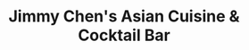 ---
layout: place
title: "Jimmy Chen's Asian Cuisine & Cocktail Bar"
permalink: /connecticut/east-windsor/jimmy-chen-s-asian-cuisine-cocktail-bar.html
stateAbbr: CT
stateName: Connecticut
cityName: East Windsor
seo:
  name: "Jimmy Chen's Asian Cuisine & Cocktail Bar"
  type: Restaurant
  links: http://jimmychenct.com/
description: "Jimmy Chen's Asian Cuisine & Cocktail Bar serves delicious sushi in East Windsor, Connecticut. Try fresh Japanese dishes for a great dining experience. "
place_id: ChIJS7Lg8vH75okRGOlaQzJg600
photos:
  - name: >-
      places/ChIJS7Lg8vH75okRGOlaQzJg600/photos/AeeoHcJhP2X6UlRu94qsRYDNxlQWQCMzzSULMcKehoYffOrJwALNZfoW4GWHn5VpO8COqGNQVcP3H_OtzTHlppbu7Prg7RgK-rrB6tai6GJmTcn3W7nHXXpD0kE_Qg6qRlpKao9LArgE2w2VvyzS36zWLMECx70wNSfCHwULAEdcBQU-RqKg2xxyFzicLZaD9zi9Pc14YScQdRq3kGOMqQLrnEBboKAoH4kT_4ZFvo075Wh-bHaJDQA2-dvHqRzXzonUYJchmPasyZLDIGVyENWg3SMKmUvdboh6d7cEyCAVHRXBxqOIQ6qk9SVU0hrpgOWdzSnr7rBQBGZltIisIlh6zMaOKnaxzBHh0wRObCLQlWgLhaFu9jkAXZQ9D7yG0yLCNHqcyHX4oeot5AwdmWX5zM7Gdx8kVrPfbzAqDbICpXqV5wus
    widthPx: 4363
    heightPx: 2733
    authorAttributions:
      - displayName: Steve Powell
        uri: https://maps.google.com/maps/contrib/101873597387964100247
        photoUri: >-
          https://lh3.googleusercontent.com/a-/ALV-UjWcgSwNCs2pmhdoH7zM9AFYuyjq7CwOtwu0BLfPM_ft-4Dx7GiS=s100-p-k-no-mo
    flagContentUri: >-
      https://www.google.com/local/imagery/report/?cb_client=maps_api_places.places_api&image_key=!1e10!2sCIHM0ogKEICAgID42-_sqgE&hl=en-US
    googleMapsUri: >-
      https://www.google.com/maps/place//data=!3m4!1e2!3m2!1sCIHM0ogKEICAgID42-_sqgE!2e10!4m2!3m1!1s0x89e6fbf1f2e0b24b:0x4deb6032435ae918
  - name: >-
      places/ChIJS7Lg8vH75okRGOlaQzJg600/photos/AeeoHcLlGEjZRYFuFfnLmq8el-oYbyFJizabnJsIaPQ92BuEHfFvCdSU9OfTHLeyPpK-e8LBo7FmzmIx8aQ3prgMAXzTVhSh5SI01MoLxPyn85DCMPB8BH6vWyCtaMpT9jdZY2xj5H7aczOftScTLhMJQnL0pOz5uejajcqENECSiqt78apeJZAbAMJaw5jZhjgwODNQFySFRsPwI9GI4mReCtsQLwYYYh2DQJe6KP5Rb3KX_8be_1CL_KbZ_D-5UA2EowRBgxYP_Bg5Mcv8yn7pQg3ggWT6dJzHQZOtBtaNQGQCBiqcabDJ2I5N-0u2iPg4MYhxweNARp2QqQYm45YyNLTfmRr2RSmJnuItMKoWinVnNwCwpwJQIGYkA8OQm_Z0VrnPNkDaWfkWEPOquzyllGHgcpgi7EbXL0LodENmyrpAkw
    widthPx: 3182
    heightPx: 1681
    authorAttributions:
      - displayName: Steve Powell
        uri: https://maps.google.com/maps/contrib/101873597387964100247
        photoUri: >-
          https://lh3.googleusercontent.com/a-/ALV-UjWcgSwNCs2pmhdoH7zM9AFYuyjq7CwOtwu0BLfPM_ft-4Dx7GiS=s100-p-k-no-mo
    flagContentUri: >-
      https://www.google.com/local/imagery/report/?cb_client=maps_api_places.places_api&image_key=!1e10!2sCIHM0ogKEICAgID4u-PKJQ&hl=en-US
    googleMapsUri: >-
      https://www.google.com/maps/place//data=!3m4!1e2!3m2!1sCIHM0ogKEICAgID4u-PKJQ!2e10!4m2!3m1!1s0x89e6fbf1f2e0b24b:0x4deb6032435ae918
  - name: >-
      places/ChIJS7Lg8vH75okRGOlaQzJg600/photos/AeeoHcIrJKA1mIk3YiCJXYN7IZqYym8fVkFCNXwuT4nH4XswAG-khSmyOiC0EUuMqS9HvMiPchrlb20yWC9vhPqIPOth0F_UA0Zw1MfpjWCjp1XzVsX2nyVvmmTtRTQ1Yyq2b_mJlRft5cL4UuSCSy684qqhHVupfAWIduto_6m7IjPRC3weFihQjHAY1LnLCpx5annJWe6QgDVoEKVTFofTILgjNuPfGWOrmiPhgTktBQiJeGfvz1o0J-POFFu_3E3b11LNeo5k7HyodR7QOcc_ugbGX2QhE1UG_yoaAZu24SDrpU1n709J1sl21WsN0qVyf_yIcKG-Tfl_T8THSK3HvykAmJ5BOg6d9YOJmqa3D2BBT4GvNgT-wr0D27zZbIAibqfGbVCl02kE6jfJA17jMB8C1f4wbnEKoon9P_mHhxNaZg
    widthPx: 3024
    heightPx: 4032
    authorAttributions:
      - displayName: David Garcia
        uri: https://maps.google.com/maps/contrib/103837092662775829075
        photoUri: >-
          https://lh3.googleusercontent.com/a-/ALV-UjV7ZyahFo_FINtF5EOUqib7n9Tv-r3tNsV_yLMvbi0Riz4VhXCT=s100-p-k-no-mo
    flagContentUri: >-
      https://www.google.com/local/imagery/report/?cb_client=maps_api_places.places_api&image_key=!1e10!2sCIHM0ogKEICAgICPwZmVOA&hl=en-US
    googleMapsUri: >-
      https://www.google.com/maps/place//data=!3m4!1e2!3m2!1sCIHM0ogKEICAgICPwZmVOA!2e10!4m2!3m1!1s0x89e6fbf1f2e0b24b:0x4deb6032435ae918
  - name: >-
      places/ChIJS7Lg8vH75okRGOlaQzJg600/photos/AeeoHcJgWLWw9uk9S3fMWCSznH944KoNBAIt-jZwX-ZKAzhbO5VNfRSRFxfjncuPWWEfaDqgFRnXu5ny3pX5lNNg1pU3siuiYoeXrYvkdqrAbCnWvyffrTdjSTVTtt-ZCaLhUr44OlGbsmK3x6YSCbYdDAomtvVGsueG4_W84JMh6mgdgJlFIh9AYHGD2UN1iPJ8zErvAw_XypvqzmP638IJ-E4X6HkOhtfbR5bmi7B5vBPWC4aAiquKV8Rfq9UcIy9hkeWQ9RI7tZVC-iHaVIJ_3W-79slEoF54XMhr9ogDpbha_A
    widthPx: 1242
    heightPx: 2688
    authorAttributions:
      - displayName: Jimmy Chen's Asian Cuisine & Cocktail Bar
        uri: https://maps.google.com/maps/contrib/117450109045463199878
        photoUri: >-
          https://lh3.googleusercontent.com/a/ACg8ocLh4e2XXkK98SkDQMNzjGP13b3jo0vYd2r__k44N3o231iayQ=s100-p-k-no-mo
    flagContentUri: >-
      https://www.google.com/local/imagery/report/?cb_client=maps_api_places.places_api&image_key=!1e10!2sAF1QipPhEtFoL8ftJnBvCkpKPOgI1ibP-zmwbob_COwY&hl=en-US
    googleMapsUri: >-
      https://www.google.com/maps/place//data=!3m4!1e2!3m2!1sAF1QipPhEtFoL8ftJnBvCkpKPOgI1ibP-zmwbob_COwY!2e10!4m2!3m1!1s0x89e6fbf1f2e0b24b:0x4deb6032435ae918
  - name: >-
      places/ChIJS7Lg8vH75okRGOlaQzJg600/photos/AeeoHcIzS65ddF07gkxLpVteS4u60pKM3aEEk3bif60WlkIOaDJFTdIRyo_ZbQlP4WwALFT4Tixtkjzo33YJvAxZwLbteLZt7DEK4QJ-p_CC64Z-jeDNC1yR5qyFgyX6NcgmA2CaXwdedJ4FAJhd60ScobOMCU34jcFsXnIqJjvjHPiQ1HCG62ApY0E7-M1FDBG8wK034vn4sy65aNSjAxPK3FMlruY8i1yqC57QNpa25gauxbeJitboov4KZ0nrHxULW2wWEAFMqCqhPISNpcJz1mRAUmEIe1_gCil-6XrBQVI9zqdNkTxRePpEWiIE7F4jPHKLARAyhmZMnKbJkOS7NLFHjIfJPjfAPn8FcBk8bsQMmuBYYG0YPKc-jNX4u44FJTBCiX41S-UCF85x8HxUkz7VVWbjxjESD80i8K3SSHGqWUE
    widthPx: 4032
    heightPx: 3024
    authorAttributions:
      - displayName: Carl O
        uri: https://maps.google.com/maps/contrib/114613195181066148625
        photoUri: >-
          https://lh3.googleusercontent.com/a-/ALV-UjXRDRKMFJu3E3BVCemcZEqo-G1EjxIfMgKks-Jhgeca6W2Tb4KzCw=s100-p-k-no-mo
    flagContentUri: >-
      https://www.google.com/local/imagery/report/?cb_client=maps_api_places.places_api&image_key=!1e10!2sCIHM0ogKEICAgIC_9YPEvAE&hl=en-US
    googleMapsUri: >-
      https://www.google.com/maps/place//data=!3m4!1e2!3m2!1sCIHM0ogKEICAgIC_9YPEvAE!2e10!4m2!3m1!1s0x89e6fbf1f2e0b24b:0x4deb6032435ae918
  - name: >-
      places/ChIJS7Lg8vH75okRGOlaQzJg600/photos/AeeoHcKhXi9Jh-VaS5Rkop6jEMwCUcYoAji8dPAe78beKAAXXxvHP-6Px3He_3u4vnNykSp6YHOyJEbkFVxQYN0z4Evc0w7EbUdWn6UXYts-Q9sgcSdOntBE5jJrMPB9Zl2PaD5TqR6Rbfu2MwUmaPVwdLa9THtCrtuz-2nn6vKpkjbBEyc_WGEmPlYNIxZ8Zqw8cbn1XFuKl_d0RDz62qQKXYOOFpsi_ez8luqYziZ6rlPaGdtfoGq-75I5qovNl5iL699IB6yi5E5VTzbVjW-bEahQZTNiavQb5QJOzgscIn1TytYVqENxfBZECA36odjcOceRj9zltgd_e89ymBeIAYxdtNcsrxRgBMVZHANBo-h0yNq01McAr91VVbwMqUQl8ZAvu7EHwExtj7EewN9SPXqflIcr7-dXkRFcUBsuEVWIoDfg
    widthPx: 4000
    heightPx: 3000
    authorAttributions:
      - displayName: ERIKA McGEE
        uri: https://maps.google.com/maps/contrib/103452509751317691488
        photoUri: >-
          https://lh3.googleusercontent.com/a/ACg8ocLJwienDhp2sTG8xPohdtQEELvF1zMHn9E6PeKtG4Cc3LxpRg=s100-p-k-no-mo
    flagContentUri: >-
      https://www.google.com/local/imagery/report/?cb_client=maps_api_places.places_api&image_key=!1e10!2sCIHM0ogKEICAgIDh5aekiwE&hl=en-US
    googleMapsUri: >-
      https://www.google.com/maps/place//data=!3m4!1e2!3m2!1sCIHM0ogKEICAgIDh5aekiwE!2e10!4m2!3m1!1s0x89e6fbf1f2e0b24b:0x4deb6032435ae918
  - name: >-
      places/ChIJS7Lg8vH75okRGOlaQzJg600/photos/AeeoHcKorhNGMQr9FSIJCS_wvaJqw7HJGkHsxHCKF-q4SZkyqdXDR7uNNBN1v4kkPvaHOoZz620f3JE74e2kOhFqCIZgpCLWUyRvoZ3U4t0BwWBavFVK8U9vY7HWlbB_lHPwCf9nJpeGiGD6DcvZJPAWRquiLLLC71u_8Up1KZU7nB9X_HouV_BbaLB1qxHZoOjCaO42pf8fXkCiogZ5gbXDvukYei_p-ez-sOgsPlvzoNhvdPf0xOkXODocXyXbvRjx4wYedY7zOKP4gFDC2wuUXtoikPHrUAG5FVPFRpztb37andY5vhdFFVPLtWdud7msZXBGFZ7pU0vIvTMAeY8bhRsP_9rsZLktLGUiKQ83EobRPS5ZvzSM5pDi0AaSLc9kWiL9-pz7REiVN8BjZpqZLhL0i-39p3DgCEUe2gaQdIpe-Qk
    widthPx: 3024
    heightPx: 4032
    authorAttributions:
      - displayName: Carl O
        uri: https://maps.google.com/maps/contrib/114613195181066148625
        photoUri: >-
          https://lh3.googleusercontent.com/a-/ALV-UjXRDRKMFJu3E3BVCemcZEqo-G1EjxIfMgKks-Jhgeca6W2Tb4KzCw=s100-p-k-no-mo
    flagContentUri: >-
      https://www.google.com/local/imagery/report/?cb_client=maps_api_places.places_api&image_key=!1e10!2sCIHM0ogKEICAgIC_9YPE_AE&hl=en-US
    googleMapsUri: >-
      https://www.google.com/maps/place//data=!3m4!1e2!3m2!1sCIHM0ogKEICAgIC_9YPE_AE!2e10!4m2!3m1!1s0x89e6fbf1f2e0b24b:0x4deb6032435ae918
  - name: >-
      places/ChIJS7Lg8vH75okRGOlaQzJg600/photos/AeeoHcKn0vpyuRSZj2wxX8y77tt1pGSvwrXFUdrU_beyjIKY7LZDwt0uXw7iQY_qpe8CY3AMBsftItNUd4T_DU16jmTM3ByaUCkTvz-M5F1i7VvewE0LjF8oBpTiF9h_WpR98CvS9TTT1N5uikLdyitezQ4pFD_ghf2-sWmE1WBobVAQfSFO3YV3IpDqD_nLPPaicEBxhP9MPvAMRBd_za5s9d9zZ9Cb_4QfU204B2cldLmtfbDukEXlplT77EKLHee37BClgWomXg5MUMoyM7S0DChR20geb_j3TP4M341badyZVrWUfeMTpNXyxAoFr__5K3_jMv8nWqriEmJxdE2UvSJBF1uoEYrf_35YHkujcTTBiIkAm05WDkyAKeQthpK9s553_xZkBBz4Z_wbndDuQe05-ra_n4zXl018qZs84wDJMw
    widthPx: 1920
    heightPx: 1080
    authorAttributions:
      - displayName: David Deschenes
        uri: https://maps.google.com/maps/contrib/117654356772427443746
        photoUri: >-
          https://lh3.googleusercontent.com/a/ACg8ocKwhjdblWdprbKoQO9dP9AuqxGz5pxrkoXcErxeEd4nko7bJw=s100-p-k-no-mo
    flagContentUri: >-
      https://www.google.com/local/imagery/report/?cb_client=maps_api_places.places_api&image_key=!1e10!2sCIHM0ogKEICAgID4oNyWRw&hl=en-US
    googleMapsUri: >-
      https://www.google.com/maps/place//data=!3m4!1e2!3m2!1sCIHM0ogKEICAgID4oNyWRw!2e10!4m2!3m1!1s0x89e6fbf1f2e0b24b:0x4deb6032435ae918
  - name: >-
      places/ChIJS7Lg8vH75okRGOlaQzJg600/photos/AeeoHcK_Pbcz1aPRrTifIAT5MzpNzlnLdqvz6gSwsCaxsr6B08XtnjERIWaEHcFfKTegt8T6qhApIiRUTNfCMmuH2XM_ZohTe0KrpP1ecX1JWI83SRxLhUmRVjhVoxzHsxm6eWd6Xdm4_KKMLkQP7zav9B8UptpesSvXgVE6PGvNspo35CkHCGDAlOZJ-q6euE_rjo0g1-3RldGz8I9Jz04sN96gxhhl9HuZq31fLkq33f_4Qx4HT_hzDuoOBlRtSfYCe77HjMPkY_v-nMXLpzt5hwlWLa8IML7Ze_Ki5Nr4n0OLPFsLGcmtGDh8LCY-nIXgzLZtIoMxYUUilPeC6pnaCOam2rXXu1NBO6nMKiuDuc-eHLDNAG2R5gpd_4eNEx9I4de6UYFSU2fAsqDYVyzbT9qWsyt8Bs7n0gP5EQ0UhXmKWA
    widthPx: 4000
    heightPx: 2321
    authorAttributions:
      - displayName: Theresa Caruso
        uri: https://maps.google.com/maps/contrib/104273092591730391468
        photoUri: >-
          https://lh3.googleusercontent.com/a-/ALV-UjV-ifkJiJkd09hJB3LnMW_2g7tyZmiAQ382g1FH_KFxW8N4zkYXTA=s100-p-k-no-mo
    flagContentUri: >-
      https://www.google.com/local/imagery/report/?cb_client=maps_api_places.places_api&image_key=!1e10!2sCIHM0ogKEICAgIDaxN-BKg&hl=en-US
    googleMapsUri: >-
      https://www.google.com/maps/place//data=!3m4!1e2!3m2!1sCIHM0ogKEICAgIDaxN-BKg!2e10!4m2!3m1!1s0x89e6fbf1f2e0b24b:0x4deb6032435ae918
  - name: >-
      places/ChIJS7Lg8vH75okRGOlaQzJg600/photos/AeeoHcLCbDwZkgDJzpgBLm219ikHSavMv5QR9DjjjjbCp1qShD-JVF237LtUBANgIVIcTnMY9gYkyhW3fStj0QCIrhLNyJpxhUx0EnHa1bzy28lz770JTen2u-BkjNXbTqi9BnAlrTMPoW0UXpL2EiMTSs4bY_Z1X323JwQoZzi9AqY1kVGxSw7MEC1Fh1F8CiF2d67w2obA-R1X7Rfmp3nkkzK5bTvY6RFd2vdZg7m5d9ggpBq6IRmE6HwmOaVzCDXQD70ppFjVS4cqWJl3VDAB3CM9CkZlFCn0IeQBbWeNaUdyjYBl6UIFEWtpwEixYb2gCxEcgWXbxXwuQfLR4vEoMP6ZF24qbMQy8lBEcGi0-79Geq6MAlKPABXvDekA_O5Ty9FHElAzG2rEAl0qzrmiQCarA_QrRTwiMAmUhPu2X9RvWZvR
    widthPx: 3024
    heightPx: 4032
    authorAttributions:
      - displayName: David Garcia
        uri: https://maps.google.com/maps/contrib/103837092662775829075
        photoUri: >-
          https://lh3.googleusercontent.com/a-/ALV-UjV7ZyahFo_FINtF5EOUqib7n9Tv-r3tNsV_yLMvbi0Riz4VhXCT=s100-p-k-no-mo
    flagContentUri: >-
      https://www.google.com/local/imagery/report/?cb_client=maps_api_places.places_api&image_key=!1e10!2sCIHM0ogKEICAgICPwZmVuAE&hl=en-US
    googleMapsUri: >-
      https://www.google.com/maps/place//data=!3m4!1e2!3m2!1sCIHM0ogKEICAgICPwZmVuAE!2e10!4m2!3m1!1s0x89e6fbf1f2e0b24b:0x4deb6032435ae918
address: US, 122 Prospect Hill Rd, East Windsor, CT 06088, USA
street: US, 122 Prospect Hill Rd
city: East Windsor
state: CT
zip: '06088'
country: USA
neighborhood: null
latitude: '41.929875'
longitude: '-72.604507'
accessibility_options:
  wheelchairAccessibleParking: true
  wheelchairAccessibleEntrance: true
  wheelchairAccessibleRestroom: true
  wheelchairAccessibleSeating: true
business_status: OPERATIONAL
name: Jimmy Chen's Asian Cuisine & Cocktail Bar
google_maps_links:
  directionsUri: >-
    https://www.google.com/maps/dir//''/data=!4m7!4m6!1m1!4e2!1m2!1m1!1s0x89e6fbf1f2e0b24b:0x4deb6032435ae918!3e0
  placeUri: https://maps.google.com/?cid=5614687129442117912
  writeAReviewUri: >-
    https://www.google.com/maps/place//data=!4m3!3m2!1s0x89e6fbf1f2e0b24b:0x4deb6032435ae918!12e1
  reviewsUri: >-
    https://www.google.com/maps/place//data=!4m4!3m3!1s0x89e6fbf1f2e0b24b:0x4deb6032435ae918!9m1!1b1
  photosUri: >-
    https://www.google.com/maps/place//data=!4m3!3m2!1s0x89e6fbf1f2e0b24b:0x4deb6032435ae918!10e5
primary_type: Asian Restaurant
opening_hours:
  regular:
    - 'Monday: 11:00 AM – 9:30 PM'
    - 'Tuesday: Closed'
    - 'Wednesday: 11:00 AM – 9:30 PM'
    - 'Thursday: 11:00 AM – 9:30 PM'
    - 'Friday: 11:00 AM – 10:00 PM'
    - 'Saturday: 11:00 AM – 10:00 PM'
    - 'Sunday: 12:00 – 9:30 PM'
  current:
    - 'Monday: 11:00 AM – 9:30 PM'
    - 'Tuesday: Closed'
    - 'Wednesday: 11:00 AM – 9:30 PM'
    - 'Thursday: 11:00 AM – 9:30 PM'
    - 'Friday: 11:00 AM – 10:00 PM'
    - 'Saturday: 11:00 AM – 10:00 PM'
    - 'Sunday: 12:00 – 9:30 PM'
secondary_opening_hours:
  regular:
    weekdayDescriptions: null
    type: null
  current:
    weekdayDescriptions: null
    type: null
phone: (860) 623-8886
price_level: PRICE_LEVEL_MODERATE
price_range: $10 &ndash; $20
rating: '4.3'
rating_count: 0
website: http://jimmychenct.com/
reviews: null
parking_options: null
payment_options: null
allow_dogs: null
curbside_pickup: null
delivery: null
dine_in: null
good_for_children: null
good_for_groups: null
good_for_sports: null
live_music: null
menu_for_children: null
outdoor_seating: null
reservable: null
restroom: null
serves_beer: null
serves_breakfast: null
serves_brunch: null
serves_cocktails: null
serves_coffee: null
serves_dinner: null
serves_dessert: null
serves_lunch: null
serves_vegetarian_food: null
serves_wine: null
takeout: null
update_category: essentials
summary: null

---